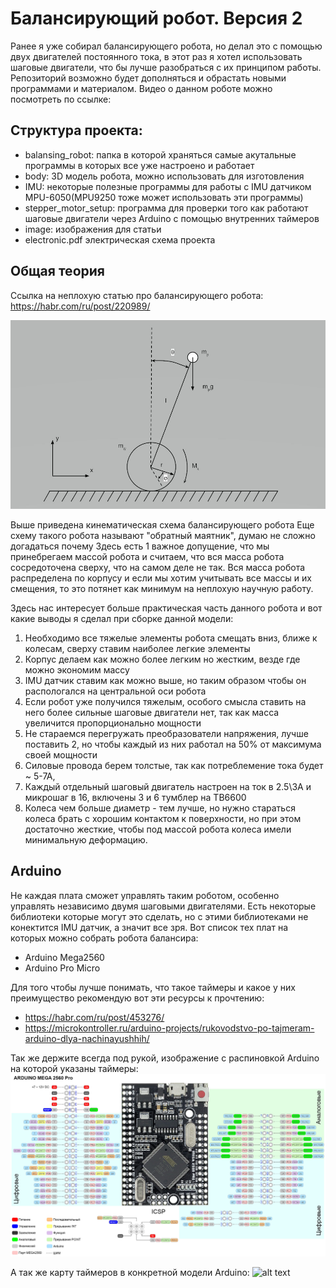 # Балансирующий робот. Версия 2

Ранее я уже собирал балансирующего робота, но делал это с помощью двух двигателей постоянного тока, в этот раз я хотел использовать шаговые двигатели, что бы лучше разобраться с их принципом работы. Репозиторий возможно будет дополняться и обрастать новыми программами и материалом. 
Видео о данном роботе можно посмотреть по ссылке:

## Структура проекта:
- balansing_robot: папка в которой храняться самые акутальные программы в которых все уже настроено и работает
- body: 3D модель робота, можно использовать для изготовления
- IMU: некоторые полезные программы для работы с IMU датчиком MPU-6050(MPU9250 тоже может использовать эти программы)
- stepper_motor_setup: программа для проверки того как работают шаговые двигатели через Arduino с помощью внутренних таймеров
- image: изображения для статьи
- electronic.pdf электрическая схема проекта

## Общая теория
Ссылка на неплохую статью про балансирующего робота: https://habr.com/ru/post/220989/

![alt text](image/image_main_scheme.jpg)

Выше приведена кинематическая схема балансирующего робота
Еще схему такого робота называют "обратный маятник", думаю не сложно догадаться почему
Здесь есть 1 важное допущение, что мы принебрегаем массой робота и считаем, что вся масса робота сосредоточена сверху, что на самом деле не так.
Вся масса робота распределена по корпусу и если мы хотим учитывать все массы и их смещения, то это потянет как минимум на неплохую научную работу. 

Здесь нас интересует больше практическая часть данного робота и вот какие выводы я сделал при сборке данной модели:
1. Необходимо все тяжелые элементы робота смещать вниз, ближе к колесам, сверху ставим наиболее легкие элементы
2. Корпус делаем как можно более легким но жестким, везде где можно экономим массу
3. IMU датчик ставим как можно выше, но таким образом чтобы он распологался на центральной оси робота
4. Если робот уже получился тяжелым, особого смысла ставить на него более сильные шаговые двигатели нет, так как масса увеличится пропорционально мощности
5. Не стараемся перегружать преобразователи напряжения, лучше поставить 2, но чтобы каждый из них работал на 50% от максимума своей мощности
6. Силовые провода берем толстые, так как потреблемение тока будет ~ 5-7А, 
7. Каждый отдельный шаговый двигатель настроен на ток в 2.5\3А и микрошаг в 16, включены 3 и 6 тумблер на TB6600 
8. Колеса чем больше диаметр - тем лучше, но нужно стараться колеса брать с хорошим контактом к поверхности, но при этом достаточно жесткие, чтобы под массой робота колеса имели минимальную деформацию. 

## Arduino 
Не каждая плата сможет управлять таким роботом, особенно управлять независимо двумя шаговыми двигателями. Есть некоторые библиотеки которые могут это сделать, но с этими библиотеками не конектится IMU датчик, а значит все зря.
Вот список тех плат на которых можно собрать робота балансира:
- Arduino Mega2560 
- Arduino Pro Micro

Для того чтобы лучше понимать, что такое таймеры и какое у них преимущество рекомендую вот эти ресурсы к прочтению: 
- https://habr.com/ru/post/453276/
- https://microkontroller.ru/arduino-projects/rukovodstvo-po-tajmeram-arduino-dlya-nachinayushhih/

Так же держите всегда под рукой, изображение с распиновкой Arduino на которой указаны таймеры: 
![alt text](image/arduino.jpg)

А так же карту таймеров в конкретной модели Arduino:
![alt text](image/timers.jpg)
